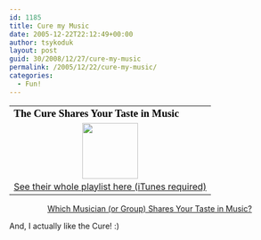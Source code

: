 ```yaml
---
id: 1185
title: Cure my Music
date: 2005-12-22T22:12:49+00:00
author: tsykoduk
layout: post
guid: 30/2008/12/27/cure-my-music
permalink: /2005/12/22/cure-my-music/
categories:
  - Fun!
---
```

<table width=350 align=center border=0 cellspacing=0 cellpadding=2><tr><td>
<font face="Georgia, Times New Roman, Times, serif" style='color:black; font-size: 14pt;'>
<strong>The Cure Shares Your Taste in Music</strong>
</font></td></tr>
<tr><td>
<center><img src="http://images.blogthings.com/whichmusiciansharesyourtasteinmusicquiz/the-cure.jpg" height="100" width="100"/>
<font color="#000000">
<a href="http://click.linksynergy.com/fs-bin/click?id=CkIfgYlVpZA&#38;offerid=78941.462765450&#38;type=10&#38;subid="><br />
See their whole playlist here (iTunes required)<br />
</a>
</font></center></td></tr></table>
<div align="center"><a href="http://www.blogthings.com/whichmusiciansharesyourtasteinmusicquiz/">Which Musician (or Group) Shares Your Taste in Music?</a></div>

<p>And, I actually like the Cure! :)</p>
